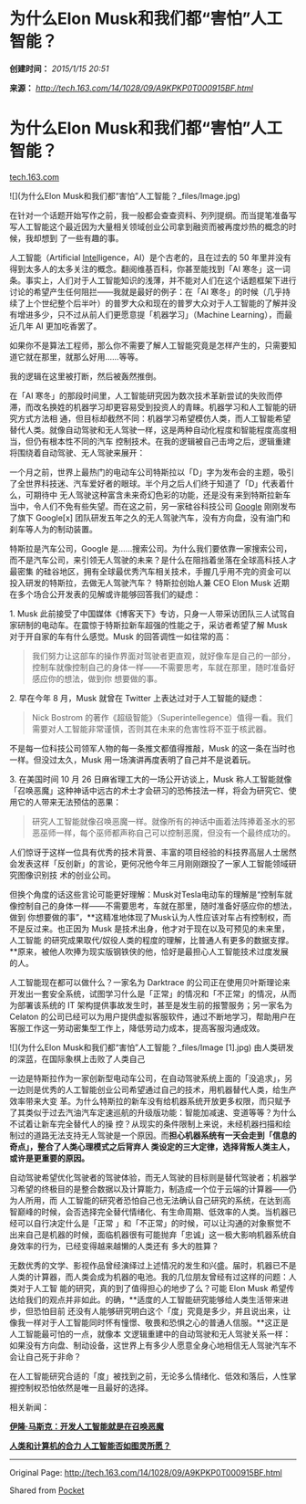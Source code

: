 # 为什么Elon Musk和我们都“害怕”人工智能？

**创建时间：**
_2015/1/15 20:51_

**来源：**
_<http://tech.163.com/14/1028/09/A9KPKP0T000915BF.html>_



# 为什么Elon Musk和我们都“害怕”人工智能？

[tech.163.com](http://tech.163.com)



![](为什么Elon Musk和我们都“害怕”人工智能？_files/Image.jpg)

在针对一个话题开始写作之前，我一般都会查查资料、列列提纲。而当提笔准备写写人工智能这个最近因为大量相关领域创业公司拿到融资而被再度炒热的概念的时候，我却想到
了一些有趣的事。

人工智能（Artificial
[Intel](http://tech.163.com/company/intel/)ligence，AI）是个古老的，且在过去的 50
年里并没有得到太多人的太多关注的概念。翻阅维基百科，你甚至能找到「AI
寒冬」这一词条。事实上，人们对于人工智能知识的浅薄，并不能对人们在这个话题框架下进行讨论的希望产生任何阻拦——我就是最好的例子：在「AI
寒冬」的时候（几乎持续了上个世纪整个后半叶）的普罗大众和现在的普罗大众对于人工智能的了解并没有增进多少，只不过从前人们更愿意提「机器学习」（Machine
Learning），而最近几年 AI 更加吃香罢了。

如果你不是算法工程师，那么你不需要了解人工智能究竟是怎样产生的，只需要知道它就在那里，就那么好用……等等。

我的逻辑在这里被打断，然后被轰然推倒。

在「AI 寒冬」的那段时间里，人工智能研究因为数次技术革新尝试的失败而停滞，而改名换姓的机器学习却更容易受到投资人的青睐。机器学习和人工智能的研究方式方法相
通，但目标却截然不同：机器学习希望模仿人类，而人工智能希望替代人类。就像自动驾驶和无人驾驶一样，这是两种自动化程度和智能程度高度相当，但仍有根本性不同的汽车
控制技术。在我的逻辑被自己击垮之后，逻辑重建将围绕着自动驾驶、无人驾驶来展开：

一个月之前，世界上最热门的电动车公司特斯拉以「D」字为发布会的主题，吸引了全世界科技迷、汽车爱好者的眼球。半个月之后人们终于知道了「D」代表着什么，可期待中
无人驾驶这种富含未来奇幻色彩的功能，还是没有来到特斯拉新车当中，令人们不免有些失望。而在这之前，另一家硅谷科技公司
[Google](http://tech.163.com/company/google/) 刚刚发布了旗下 Google[x]
团队研发五年之久的无人驾驶汽车，没有方向盘，没有油门和刹车等人为的制动装置。

特斯拉是汽车公司，Google 是……搜索公司。为什么我们要依靠一家搜索公司，而不是汽车公司，来引领无人驾驶的未来？是什么在阻挡着坐落在全球高科技人才最密集
的硅谷地区，拥有全球最优秀汽车相关技术，手握几乎用不完的资金可以投入研发的特斯拉，去做无人驾驶汽车？ 特斯拉创始人兼 CEO Elon Musk
近期在多个场合公开发表的见解或许能够回答我们的疑虑：

1\. Musk 此前接受了中国媒体《博客天下》专访，只身一人带采访团队三人试驾自家研制的电动车。在震惊于特斯拉新车超强的性能之于，采访者希望了解 Musk
对于开自家的车有什么感觉。Musk 的回答调性一如往常的高：

> 我们努力让这部车的操作界面对驾驶者更直观，就好像车是自己的一部分，控制车就像控制自己的身体一样——不需要思考，车就在那里，随时准备好感应你的想法，做到你
想要做的事。

2\. 早在今年 8 月，Musk 就曾在 Twitter 上表达过对于人工智能的疑虑：

> Nick Bostrom
的著作《超级智能》（Superintellegence）值得一看。我们需要对人工智能非常谨慎，否则其在未来的危害性将不亚于核武器。

不是每一位科技公司领军人物的每一条推文都值得推敲，Musk 的这一条在当时也一样。但没过太久，Musk 用一场演讲再度表明了自己并不是说着玩。

3\. 在美国时间 10 月 26 日麻省理工大的一场公开访谈上，Musk
称人工智能就像「召唤恶魔」这种神话中远古的术士才会研习的恐怖技法一样，将会为研究它、使用它的人带来无法预估的恶果：

> 研究人工智能就像召唤恶魔一样。就像所有的神话中画着法阵捧着圣水的邪恶巫师一样，每个巫师都声称自己可以控制恶魔，但没有一个最终成功的。

人们惊讶于这样一位具有优秀的技术背景、丰富的项目经验的科技界高层人士居然会发表这样「反创新」的言论，更何况他今年三月刚刚跟投了一家人工智能领域研究图像识别技
术的创业公司。

但换个角度的话这些言论可能更好理解：Musk对Tesla电动车的理解是“控制车就像控制自己的身体一样——不需要思考，车就在那里，随时准备好感应你的想法，做到
你想要做的事”，**这精准地体现了Musk认为人性应该对车占有控制权，而不是反过来。也正因为 Musk 是技术出身，他才对于现在以及可预见的未来里，人工智能
的研究成果取代/奴役人类的程度的理解，比普通人有更多的数据支撑。**原来，被他人吹捧为现实版钢铁侠的他，恰好是最担心人工智能技术过度发展的人。

人工智能现在都可以做什么？一家名为 Darktrace
的公司正在使用贝叶斯理论来开发出一套安全系统，试图学习什么是「正常」的情况和「不正常」的情况，从而为部署该系统的 IT
架构提供事故发生时，甚至是发生前的报警服务；另一家名为 Celaton
的公司已经可以为用户提供虚拟客服软件，通过不断地学习，帮助用户在客服工作这一劳动密集型工作上，降低劳动力成本，提高客服沟通成效。

![](为什么Elon Musk和我们都“害怕”人工智能？_files/Image \[1\].jpg)
由人类研发的深蓝，在国际象棋上击败了人类自己

一边是特斯拉作为一家创新型电动车公司，在自动驾驶系统上面的「没追求」，另一边则是优秀的人工智能创业公司希望通过自己的技术，用机器替代人类，给生产效率带来大变
革。为什么特斯拉的新车没有给机器系统开放更多权限，而只赋予了其类似于过去汽油汽车定速巡航的升级版功能：智能加减速、变道等等？为什么不试着让新车完全替代人的操
控？从现实的条件限制上来说，未经机器扫描和绘制过的道路无法支持无人驾驶是一个原因。而**担心机器系统有一天会走到「信息的奇点」，整合了人类心理模式之后背弃人
类设定的三大定律，选择背叛人类主人，或许是更重要的原因。**

自动驾驶希望优化驾驶者的驾驶体验，而无人驾驶的目标则是替代驾驶者；机器学习希望的终极目的是整合数据以及计算能力，制造成一个位于云端的计算器——仍为人所用，而
人工智能的研究者恐怕自己也无法确认自己研究的系统，在达到高智巅峰的时候，会否选择完全替代情绪化、有生命周期、低效率的人类。当机器已经可以自行决定什么是「正常
」和「不正常」的时候，可以让沟通的对象察觉不出来自己是机器的时候，面临机器很有可能抛弃「忠诚」这一极大影响机器系统自身效率的行为，已经变得越来越懒的人类还有
多大的胜算？

无数优秀的文学、影视作品曾经演绎过上述情况的发生和兴盛。届时，机器已不是人类的计算器，而人类会成为机器的电池。我的几位朋友曾经有过这样的问题：人类对于人工智
能的研究，真的到了值得担心的地步了么？可能 Elon Musk 希望传达给我们的观点并非如此。的确，**适度的人工智能研究能够给人类生活带来进步，但恐怕目前
还没有人能够研究明白这个「度」究竟是多少，并且说出来，让像我一样对于人工智能同时怀有憧憬、敬畏和恐惧之心的普通人信服。**这正是人工智能最可怕的一点，就像本
文逻辑重建中的自动驾驶和无人驾驶关系一样：如果没有方向盘、制动设备，这世界上有多少人愿意全身心地相信无人驾驶汽车不会让自己死于非命？

在人工智能研究合适的「度」被找到之前，无论多么情绪化、低效和落后，人性掌握控制权恐怕依然是唯一且最好的选择。



相关新闻：

[**伊隆·马斯克：开发人工智能就是在召唤恶魔**](http://tech.163.com/14/1027/06/A9HS0U7E000915BD.html)

[**人类和计算机的合力 人工智能否如图灵所愿？**](http://tech.163.com/api/14/0929/06/A79S53K0000915BD.html)

* * *

Original Page: <http://tech.163.com/14/1028/09/A9KPKP0T000915BF.html>

Shared from [Pocket](http://readitlaterlist.com)
